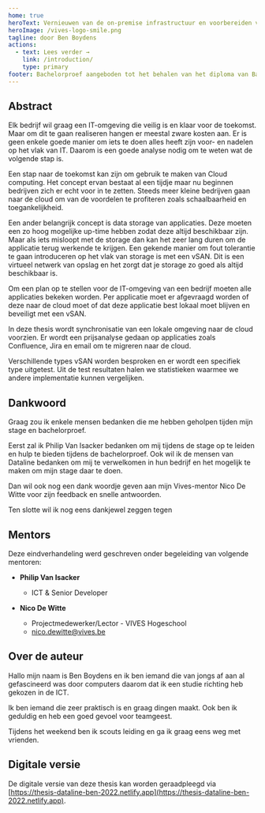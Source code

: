 ```yaml
---
home: true
heroText: Vernieuwen van de on-premise infrastructuur en voorbereiden van migratie naar de cloud
heroImage: /vives-logo-smile.png
tagline: door Ben Boydens
actions:
  - text: Lees verder →
    link: /introduction/
    type: primary
footer: Bachelorproef aangeboden tot het behalen van het diploma van Bachelor in de elektronica-ICT. Deze eindverhandeling was een examen. De tijdens de verdediging geformuleerde opmerkingen werden niet opgenomen."
---
```


## Abstract

Elk bedrijf wil graag een IT-omgeving die veilig is en klaar voor de toekomst. Maar om dit te gaan realiseren hangen er meestal zware kosten aan. Er is geen enkele goede manier om iets te doen alles heeft zijn voor- en nadelen op het vlak van IT. Daarom is een goede analyse nodig om te weten wat de volgende stap is.

Een stap naar de toekomst kan zijn om gebruik te maken van Cloud computing. Het concept ervan bestaat al een tijdje maar nu beginnen bedrijven zich er echt voor in te zetten. Steeds meer kleine bedrijven gaan naar de cloud om van de voordelen te profiteren zoals schaalbaarheid en toegankelijkheid.

Een ander belangrijk concept is data storage van applicaties. Deze moeten een zo hoog mogelijke up-time hebben zodat deze altijd beschikbaar zijn. Maar als iets misloopt met de storage dan kan het zeer lang duren om de applicatie terug werkende te krijgen. Een gekende manier om fout tolerantie te gaan introduceren op het vlak van storage is met een vSAN. Dit is een virtueel netwerk van opslag en het zorgt dat je storage zo goed als altijd beschikbaar is.

Om een plan op te stellen voor de IT-omgeving van een bedrijf moeten alle applicaties bekeken worden. Per applicatie moet er afgevraagd worden of deze naar de cloud moet of dat deze applicatie best lokaal moet blijven en beveiligt met een vSAN.

In deze thesis wordt synchronisatie van een lokale omgeving naar de cloud voorzien. Er wordt een prijsanalyse gedaan op applicaties zoals Confluence, Jira en email om te migreren naar de cloud.

Verschillende types vSAN worden besproken en er wordt een specifiek type uitgetest. Uit de test resultaten halen we statistieken waarmee we andere implementatie kunnen vergelijken.

## Dankwoord

Graag zou ik enkele mensen bedanken die me hebben geholpen tijden mijn stage en bachelorproef.

Eerst zal ik Philip Van Isacker bedanken om mij tijdens de stage op te leiden en hulp te bieden tijdens de bachelorproef. Ook wil ik de mensen van Dataline bedanken om mij te verwelkomen in hun bedrijf en het mogelijk te maken om mijn stage daar te doen.

Dan wil ook nog een dank woordje geven aan mijn Vives-mentor Nico De Witte voor zijn feedback en snelle antwoorden.

Ten slotte wil ik nog eens dankjewel zeggen tegen

## Mentors

Deze eindverhandeling werd geschreven onder begeleiding van volgende mentoren:

* **Philip Van Isacker**
  * ICT & Senior Developer

* **Nico De Witte**
  * Projectmedewerker/Lector - VIVES Hogeschool
  * [nico.dewitte@vives.be](mailto:nico.dewitte@vives.be)

## Over de auteur

Hallo mijn naam is Ben Boydens en ik ben iemand die van jongs af aan al gefascineerd was door computers daarom dat ik een studie richting heb gekozen in de ICT.

Ik ben iemand die zeer praktisch is en graag dingen maakt. Ook ben ik geduldig en heb een goed gevoel voor teamgeest.

Tijdens het weekend ben ik scouts leiding en ga ik graag eens weg met vrienden.

## Digitale versie

De digitale versie van deze thesis kan worden geraadpleegd via [https://thesis-dataline-ben-2022.netlify.app](https://thesis-dataline-ben-2022.netlify.app).